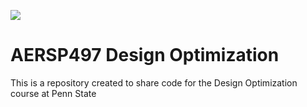 ![](https://brand.psu.edu/images/backgrounds/vertical-mark-1-register.jpg)

# AERSP497 Design Optimization

This is a repository created to share code for the Design Optimization course at Penn State
